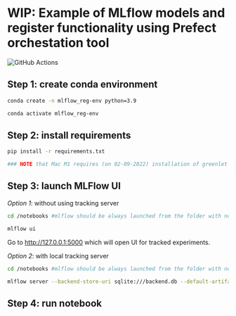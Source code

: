 # WIP: Example of MLflow models and register functionality using Prefect orchestation tool

![GitHub Actions](https://github.com/MikhailKuklin/mlflow_models_registry_with_prefect/actions/workflows/main.yml/badge.svg)


## Step 1: create conda environment

```sh
conda create -n mlflow_reg-env python=3.9

conda activate mlflow_reg-env
```

## Step 2: install requirements

```sh
pip install -r requirements.txt

### NOTE that Mac M1 requires (on 02-09-2022) installation of greenlet from the source code. Read more here: https://github.com/neovim/pynvim/issues/502


```

## Step 3: launch MLFlow UI

*Option 1*: without using tracking server

```sh
cd /notebooks #mlflow should be always launched from the folder with notebooks/scripts

mlflow ui
```

Go to http://127.0.0.1:5000 which will open UI for tracked experiments.

*Option 2*: with local tracking server

```sh
cd /notebooks #mlflow should be always launched from the folder with notebooks/scripts

mlflow server --backend-store-uri sqlite:///backend.db --default-artifact-root ./artifacts_local
```

## Step 4: run notebook

